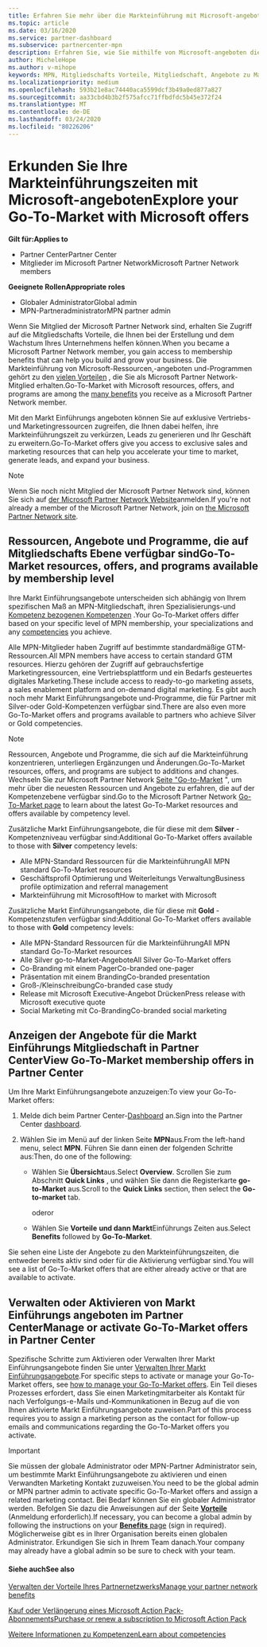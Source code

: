 ```yaml
---
title: Erfahren Sie mehr über die Markteinführung mit Microsoft-angeboten | Partner Center
ms.topic: article
ms.date: 03/16/2020
ms.service: partner-dashboard
ms.subservice: partnercenter-mpn
description: Erfahren Sie, wie Sie mithilfe von Microsoft-angeboten die Markteinführungszeit beschleunigen, Leads generieren und Ihr Unternehmen erweitern können.
author: MicheleHope
ms.author: v-mihope
keywords: MPN, Mitgliedschafts Vorteile, Mitgliedschaft, Angebote zu Markteinführungszeiten, Markteinführung mit Microsoft, zu Markt, Goldmitgliedschaft, Silver-Mitgliedschaft
ms.localizationpriority: medium
ms.openlocfilehash: 593b21e8ac74440aca5599dcf3b49a0ed877a827
ms.sourcegitcommit: aa33cbd4b3b2f575afcc71ffbdfdc5b45e372f24
ms.translationtype: MT
ms.contentlocale: de-DE
ms.lasthandoff: 03/24/2020
ms.locfileid: "80226206"
---
```

# <a name="explore-your-go-to-market-with-microsoft-offers"></a><span data-ttu-id="77dcf-104">Erkunden Sie Ihre Markteinführungszeiten mit Microsoft-angeboten</span><span class="sxs-lookup"><span data-stu-id="77dcf-104">Explore your Go-To-Market with Microsoft offers</span></span>

<span data-ttu-id="77dcf-105">**Gilt für:**</span><span class="sxs-lookup"><span data-stu-id="77dcf-105">**Applies to**</span></span>

- <span data-ttu-id="77dcf-106">Partner Center</span><span class="sxs-lookup"><span data-stu-id="77dcf-106">Partner Center</span></span>
- <span data-ttu-id="77dcf-107">Mitglieder im Microsoft Partner Network</span><span class="sxs-lookup"><span data-stu-id="77dcf-107">Microsoft Partner Network members</span></span>

<span data-ttu-id="77dcf-108">**Geeignete Rollen**</span><span class="sxs-lookup"><span data-stu-id="77dcf-108">**Appropriate roles**</span></span>

- <span data-ttu-id="77dcf-109">Globaler Administrator</span><span class="sxs-lookup"><span data-stu-id="77dcf-109">Global admin</span></span>
- <span data-ttu-id="77dcf-110">MPN-Partneradministrator</span><span class="sxs-lookup"><span data-stu-id="77dcf-110">MPN partner admin</span></span>

<span data-ttu-id="77dcf-111">Wenn Sie Mitglied der Microsoft Partner Network sind, erhalten Sie Zugriff auf die Mitgliedschafts Vorteile, die Ihnen bei der Erstellung und dem Wachstum Ihres Unternehmens helfen können.</span><span class="sxs-lookup"><span data-stu-id="77dcf-111">When you became a Microsoft Partner Network member, you gain access to membership benefits that can help you build and grow your business.</span></span> <span data-ttu-id="77dcf-112">Die Markteinführung von Microsoft-Ressourcen,-angeboten und-Programmen gehört zu den [vielen Vorteilen](https://partner.microsoft.com/manage-your-partner-network-benefits) , die Sie als Microsoft Partner Network-Mitglied erhalten.</span><span class="sxs-lookup"><span data-stu-id="77dcf-112">Go-To-Market with Microsoft  resources, offers, and programs are among the [many benefits](https://partner.microsoft.com/manage-your-partner-network-benefits) you receive as a Microsoft Partner Network member.</span></span>

<span data-ttu-id="77dcf-113">Mit den Markt Einführungs angeboten können Sie auf exklusive Vertriebs-und Marketingressourcen zugreifen, die Ihnen dabei helfen, ihre Markteinführungszeit zu verkürzen, Leads zu generieren und Ihr Geschäft zu erweitern.</span><span class="sxs-lookup"><span data-stu-id="77dcf-113">Go-To-Market offers give you access to exclusive sales and marketing resources that can help you accelerate your time to market, generate leads, and expand your business.</span></span>

>[!NOTE]
><span data-ttu-id="77dcf-114">Wenn Sie noch nicht Mitglied der Microsoft Partner Network sind, können Sie sich auf [der Microsoft Partner Network Website](https://partner.microsoft.com/membership)anmelden.</span><span class="sxs-lookup"><span data-stu-id="77dcf-114">If you're not already a member of the Microsoft Partner Network, join on [the Microsoft Partner Network site](https://partner.microsoft.com/membership).</span></span>


## <a name="go-to-market-resources-offers-and-programs-available-by-membership-level"></a><span data-ttu-id="77dcf-115">Ressourcen, Angebote und Programme, die auf Mitgliedschafts Ebene verfügbar sind</span><span class="sxs-lookup"><span data-stu-id="77dcf-115">Go-To-Market resources, offers, and programs available by membership level</span></span>

<span data-ttu-id="77dcf-116">Ihre Markt Einführungsangebote unterscheiden sich abhängig von Ihrem spezifischen Maß an MPN-Mitgliedschaft, ihren Spezialisierungs-und [Kompetenz bezogenen Kompetenzen](learn-about-competencies.md) .</span><span class="sxs-lookup"><span data-stu-id="77dcf-116">Your Go-To-Market offers differ based on your specific level of MPN membership, your specializations and any [competencies](learn-about-competencies.md) you achieve.</span></span>

<span data-ttu-id="77dcf-117">Alle MPN-Mitglieder haben Zugriff auf bestimmte standardmäßige GTM-Ressourcen.</span><span class="sxs-lookup"><span data-stu-id="77dcf-117">All MPN members have access to certain standard GTM resources.</span></span> <span data-ttu-id="77dcf-118">Hierzu gehören der Zugriff auf gebrauchsfertige Marketingressourcen, eine Vertriebsplattform und ein Bedarfs gesteuertes digitales Marketing.</span><span class="sxs-lookup"><span data-stu-id="77dcf-118">These include access to ready-to-go marketing assets, a sales enablement platform and on-demand digital marketing.</span></span> <span data-ttu-id="77dcf-119">Es gibt auch noch mehr Markt Einführungsangebote und-Programme, die für Partner mit Silver-oder Gold-Kompetenzen verfügbar sind.</span><span class="sxs-lookup"><span data-stu-id="77dcf-119">There are also even more Go-To-Market offers and programs available to partners who achieve Silver or Gold competencies.</span></span>

>[!NOTE]
><span data-ttu-id="77dcf-120">Ressourcen, Angebote und Programme, die sich auf die Markteinführung konzentrieren, unterliegen Ergänzungen und Änderungen.</span><span class="sxs-lookup"><span data-stu-id="77dcf-120">Go-To-Market resources, offers, and programs are subject to additions and changes.</span></span> <span data-ttu-id="77dcf-121">Wechseln Sie zur Microsoft Partner Network [Seite "Go-to-Market](https://partner.microsoft.com/membership/go-to-market) ", um mehr über die neuesten Ressourcen und Angebote zu erfahren, die auf der Kompetenzebene verfügbar sind.</span><span class="sxs-lookup"><span data-stu-id="77dcf-121">Go to the Microsoft Partner Network [Go-To-Market page](https://partner.microsoft.com/membership/go-to-market) to learn about the latest Go-To-Market resources and offers available by competency level.</span></span>

<span data-ttu-id="77dcf-122">Zusätzliche Markt Einführungsangebote, die für diese mit dem **Silver** -Kompetenzniveau verfügbar sind:</span><span class="sxs-lookup"><span data-stu-id="77dcf-122">Additional Go-To-Market offers available to those with **Silver** competency levels:</span></span>

- <span data-ttu-id="77dcf-123">Alle MPN-Standard Ressourcen für die Markteinführung</span><span class="sxs-lookup"><span data-stu-id="77dcf-123">All MPN standard Go-To-Market resources</span></span>
- <span data-ttu-id="77dcf-124">Geschäftsprofil Optimierung und Weiterleitungs Verwaltung</span><span class="sxs-lookup"><span data-stu-id="77dcf-124">Business profile optimization and referral management</span></span>
- <span data-ttu-id="77dcf-125">Markteinführung mit Microsoft</span><span class="sxs-lookup"><span data-stu-id="77dcf-125">How to market with Microsoft</span></span>

<span data-ttu-id="77dcf-126">Zusätzliche Markt Einführungsangebote, die für diese mit **Gold** -Kompetenzstufen verfügbar sind:</span><span class="sxs-lookup"><span data-stu-id="77dcf-126">Additional Go-To-Market offers available to those with **Gold** competency levels:</span></span>

- <span data-ttu-id="77dcf-127">Alle MPN-Standard Ressourcen für die Markteinführung</span><span class="sxs-lookup"><span data-stu-id="77dcf-127">All MPN standard Go-To-Market resources</span></span>
- <span data-ttu-id="77dcf-128">Alle Silver go-to-Market-Angebote</span><span class="sxs-lookup"><span data-stu-id="77dcf-128">All Silver Go-To-Market offers</span></span>
- <span data-ttu-id="77dcf-129">Co-Branding mit einem Pager</span><span class="sxs-lookup"><span data-stu-id="77dcf-129">Co-branded one-pager</span></span>
- <span data-ttu-id="77dcf-130">Präsentation mit einem Branding</span><span class="sxs-lookup"><span data-stu-id="77dcf-130">Co-branded presentation</span></span>
- <span data-ttu-id="77dcf-131">Groß-/Kleinschreibung</span><span class="sxs-lookup"><span data-stu-id="77dcf-131">Co-branded case study</span></span>
- <span data-ttu-id="77dcf-132">Release mit Microsoft Executive-Angebot Drücken</span><span class="sxs-lookup"><span data-stu-id="77dcf-132">Press release with Microsoft executive quote</span></span>
- <span data-ttu-id="77dcf-133">Social Marketing mit Co-Branding</span><span class="sxs-lookup"><span data-stu-id="77dcf-133">Co-branded social marketing</span></span>

## <a name="view-go-to-market-membership-offers-in-partner-center"></a><span data-ttu-id="77dcf-134">Anzeigen der Angebote für die Markt Einführungs Mitgliedschaft in Partner Center</span><span class="sxs-lookup"><span data-stu-id="77dcf-134">View Go-To-Market membership offers in Partner Center</span></span>

<span data-ttu-id="77dcf-135">Um Ihre Markt Einführungsangebote anzuzeigen:</span><span class="sxs-lookup"><span data-stu-id="77dcf-135">To view your Go-To-Market offers:</span></span>

1. <span data-ttu-id="77dcf-136">Melde dich beim Partner Center-[Dashboard]( https://docs.microsoft.com/partner-center/) an.</span><span class="sxs-lookup"><span data-stu-id="77dcf-136">Sign into the Partner Center [dashboard]( https://docs.microsoft.com/partner-center/).</span></span>

2. <span data-ttu-id="77dcf-137">Wählen Sie im Menü auf der linken Seite **MPN**aus.</span><span class="sxs-lookup"><span data-stu-id="77dcf-137">From the left-hand menu, select **MPN**.</span></span> <span data-ttu-id="77dcf-138">Führen Sie dann einen der folgenden Schritte aus:</span><span class="sxs-lookup"><span data-stu-id="77dcf-138">Then, do one of the following:</span></span>

    - <span data-ttu-id="77dcf-139">Wählen Sie **Übersicht**aus.</span><span class="sxs-lookup"><span data-stu-id="77dcf-139">Select **Overview**.</span></span> <span data-ttu-id="77dcf-140">Scrollen Sie zum Abschnitt **Quick Links** , und wählen Sie dann die Registerkarte **go-to-Market** aus.</span><span class="sxs-lookup"><span data-stu-id="77dcf-140">Scroll to the **Quick Links** section, then select the **Go-to-market** tab.</span></span>

      <span data-ttu-id="77dcf-141">oder</span><span class="sxs-lookup"><span data-stu-id="77dcf-141">or</span></span>

    - <span data-ttu-id="77dcf-142">Wählen Sie **Vorteile** **und dann Markt**Einführungs Zeiten aus.</span><span class="sxs-lookup"><span data-stu-id="77dcf-142">Select **Benefits** followed by **Go-To-Market**.</span></span>

<span data-ttu-id="77dcf-143">Sie sehen eine Liste der Angebote zu den Markteinführungszeiten, die entweder bereits aktiv sind oder für die Aktivierung verfügbar sind.</span><span class="sxs-lookup"><span data-stu-id="77dcf-143">You will see a list of Go-To-Market offers that are either already active or that are available to activate.</span></span>

## <a name="manage-or-activate-go-to-market-offers-in-partner-center"></a><span data-ttu-id="77dcf-144">Verwalten oder Aktivieren von Markt Einführungs angeboten im Partner Center</span><span class="sxs-lookup"><span data-stu-id="77dcf-144">Manage or activate Go-To-Market offers in Partner Center</span></span>

<span data-ttu-id="77dcf-145">Spezifische Schritte zum Aktivieren oder Verwalten Ihrer Markt Einführungsangebote finden Sie unter [Verwalten Ihrer Markt Einführungsangebote](manage-your-partner-network-benefits.md#manage-go-to-market-offers).</span><span class="sxs-lookup"><span data-stu-id="77dcf-145">For specific steps to activate or manage your Go-To-Market offers, see [how to manage your Go-To-Market offers](manage-your-partner-network-benefits.md#manage-go-to-market-offers).</span></span> <span data-ttu-id="77dcf-146">Ein Teil dieses Prozesses erfordert, dass Sie einen Marketingmitarbeiter als Kontakt für nach Verfolgungs-e-Mails und-Kommunikationen in Bezug auf die von Ihnen aktivierte Markt Einführungsangebote zuweisen.</span><span class="sxs-lookup"><span data-stu-id="77dcf-146">Part of this process requires you to assign a marketing person as the contact for follow-up emails and communications regarding the Go-To-Market offers you activate.</span></span>

>[!IMPORTANT]
><span data-ttu-id="77dcf-147">Sie müssen der globale Administrator oder MPN-Partner Administrator sein, um bestimmte Markt Einführungsangebote zu aktivieren und einen Verwandten Marketing Kontakt zuzuweisen.</span><span class="sxs-lookup"><span data-stu-id="77dcf-147">You need to be the global admin or MPN partner admin to activate specific Go-To-Market offers and assign a related marketing contact.</span></span> <span data-ttu-id="77dcf-148">Bei Bedarf können Sie ein globaler Administrator werden. Befolgen Sie dazu die Anweisungen auf der Seite [**Vorteile**](https://partnercenter.microsoft.com/pcv/partnership/benefits) (Anmeldung erforderlich).</span><span class="sxs-lookup"><span data-stu-id="77dcf-148">If necessary, you can become a global admin by following the instructions on your [**Benefits** page](https://partnercenter.microsoft.com/pcv/partnership/benefits) (sign in required).</span></span> <span data-ttu-id="77dcf-149">Möglicherweise gibt es in Ihrer Organisation bereits einen globalen Administrator. Erkundigen Sie sich in Ihrem Team danach.</span><span class="sxs-lookup"><span data-stu-id="77dcf-149">Your company may already have a global admin so be sure to check with your team.</span></span>

#### <a name="see-also"></a><span data-ttu-id="77dcf-150">Siehe auch</span><span class="sxs-lookup"><span data-stu-id="77dcf-150">See also</span></span>

[<span data-ttu-id="77dcf-151">Verwalten der Vorteile Ihres Partnernetzwerks</span><span class="sxs-lookup"><span data-stu-id="77dcf-151">Manage your partner network benefits</span></span>](manage-your-partner-network-benefits.md)

[<span data-ttu-id="77dcf-152">Kauf oder Verlängerung eines Microsoft Action Pack-Abonnements</span><span class="sxs-lookup"><span data-stu-id="77dcf-152">Purchase or renew a subscription to Microsoft Action Pack</span></span>](mpn-get-action-pack.md)

[<span data-ttu-id="77dcf-153">Weitere Informationen zu Kompetenzen</span><span class="sxs-lookup"><span data-stu-id="77dcf-153">Learn about competencies</span></span>](learn-about-competencies.md)
